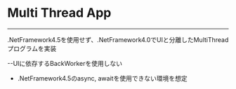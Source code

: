 # Multi Thread App

---

.NetFramework4.5を使用せず、.NetFramework4.0でUIと分離したMultiThreadプログラムを実装  

--UIに依存するBackWorkerを使用しない
- .NetFramework4.5のasync, awaitを使用できない環境を想定
